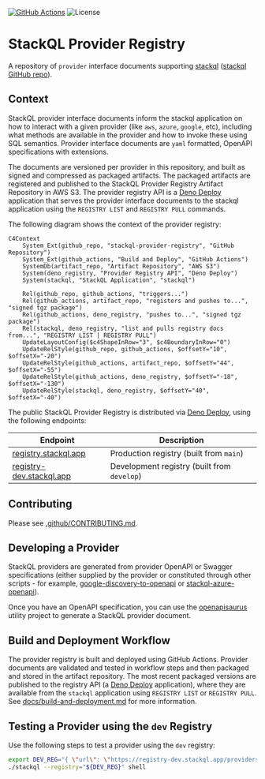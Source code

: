 <!-- language: lang-none -->
[![GitHub Actions](https://github.com/stackql/stackql-provider-registry/actions/workflows/main.yml/badge.svg?branch=main)](https://github.com/stackql/stackql-provider-registry/actions/workflows/main.yml)
![License](https://img.shields.io/github/license/stackql/stackql)

# StackQL Provider Registry

A repository of `provider` interface documents supporting [stackql](https://stackql.io/) ([stackql GitHub repo](https://github.com/stackql/stackql)). 

## Context

StackQL provider interface documents inform the stackql application on how to interact with a given provider (like `aws`, `azure`, `google`, etc), including what methods are available in the provider and how to invoke these using SQL semantics.  Provider interface documents are `yaml` formatted, OpenAPI specifications with extensions.  

The documents are versioned per provider in this repository, and built as signed and compressed as packaged artifacts.  The packaged artifacts are registered and published to the StackQL Provider Registry Artifact Repository in AWS S3.  The provider registry API is a [Deno Deploy](https://deno.com/deploy) application that serves the provider interface documents to the stackql application using the `REGISTRY LIST` and `REGISTRY PULL` commands.  

The following diagram shows the context of the provider registry:  

```mermaid
C4Context
    System_Ext(github_repo, "stackql-provider-registry", "GitHub Repository")
    System_Ext(github_actions, "Build and Deploy", "GitHub Actions")
    SystemDb(artifact_repo, "Artifact Repository", "AWS S3")
    System(deno_registry, "Provider Registry API", "Deno Deploy")
    System(stackql, "StackQL Application", "stackql")

    Rel(github_repo, github_actions, "triggers...")
    Rel(github_actions, artifact_repo, "registers and pushes to...", "signed tgz package")
    Rel(github_actions, deno_registry, "pushes to...", "signed tgz package")
    Rel(stackql, deno_registry, "list and pulls registry docs from...", "REGISTRY LIST | REGISTRY PULL")
    UpdateLayoutConfig($c4ShapeInRow="3", $c4BoundaryInRow="0")
    UpdateRelStyle(github_repo, github_actions, $offsetY="10", $offsetX="-20")
    UpdateRelStyle(github_actions, artifact_repo, $offsetY="44", $offsetX="-55")
    UpdateRelStyle(github_actions, deno_registry, $offsetY="-18", $offsetX="-130")
    UpdateRelStyle(stackql, deno_registry, $offsetY="40", $offsetX="-40")
```

The public StackQL Provider Registry is distributed via [Deno Deploy](https://deno.com/deploy), using the following endpoints:  

| Endpoint | Description |
| --- | --- |
| [registry.stackql.app](https://registry.stackql.app/ping) | Production registry (built from `main`) |
| [registry-dev.stackql.app](https://registry.stackql.app/ping) | Development registry (built from `develop`) |

## Contributing

Please see [.github/CONTRIBUTING.md](/.github/CONTRIBUTING.md).

## Developing a Provider

StackQL providers are generated from provider OpenAPI or Swagger specifications (either supplied by the provider or constituted through other scripts - for example, [google-discovery-to-openapi](https://github.com/stackql/google-discovery-to-openapi) or [stackql-azure-openapi](https://github.com/stackql/stackql-azure-openapi)).  

Once you have an OpenAPI specification, you can use the [openapisaurus](https://github.com/stackql/openapisaurus) utility project to generate a StackQL provider document.  

## Build and Deployment Workflow

The provider registry is built and deployed using GitHub Actions.  Provider documents are validated and tested in workflow steps and then packaged and stored in the artifact repository.  The most recent packaged versions are published to the registry API (a [Deno Deploy](https://deno.com/deploy) application), where they are available from the `stackql` application using `REGISTRY LIST` or `REGISTRY PULL`.  See [docs/build-and-deployment.md](docs/build-and-deployment.md) for more information.  

## Testing a Provider using the `dev` Registry

Use the following steps to test a provider using the `dev` registry:  

```bash
export DEV_REG="{ \"url\": \"https://registry-dev.stackql.app/providers\" }"
./stackql --registry="${DEV_REG}" shell
```